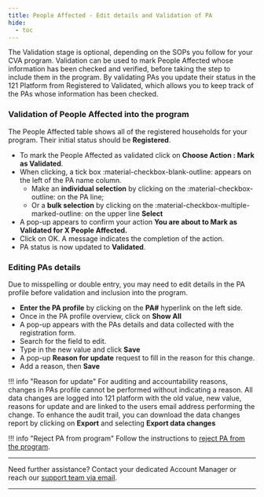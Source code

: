 ```yaml
---
title: People Affected - Edit details and Validation of PA
hide:
  - toc
---
```


The Validation stage is optional, depending on the SOPs you follow for your CVA program. Validation can be used to mark People Affected whose information has been checked and verified, before taking the step to include them in the program. By validating PAs you update their status in the 121 Platform from Registered to Validated, which allows you to keep track of the PAs whose information has been checked.

### Validation of People Affected into the program

The People Affected table shows all of the registered households for your program. Their initial status should be **Registered**.

- To mark the People Affected as validated click on **Choose Action : Mark as Validated**.
- When clicking, a tick box :material-checkbox-blank-outline: appears on the left of the PA name column.
  - Make an **individual selection** by clicking on the :material-checkbox-outline: on the PA line;
  - Or a **bulk selection** by clicking on the :material-checkbox-multiple-marked-outline: on the upper line **Select**
- A pop-up appears to confirm your action **You are about to Mark as Validated for X People Affected.**
- Click on OK. A message indicates the completion of the action.
- PA status is now updated to **Validated**.

### Editing PAs details

Due to misspelling or double entry, you may need to edit details in the PA profile before validation and inclusion into the program.

- **Enter the PA profile** by clicking on the **PA#** hyperlink on the left side.
- Once in the PA profile overview, click on **Show All**
- A pop-up appears with the PAs details and data collected with the registration form.
- Search for the field to edit.
- Type in the new value and click **Save**
- A pop-up **Reason for update** request to fill in the reason for this change.
- Add a reason, then **Save**

!!! info "Reason for update"
  For auditing and accountability reasons, changes in PAs profile cannot be performed without indicating a reason. All data changes are logged into 121 platform with the old value, new value, reasons for update and are linked to the users email address performing the change.
  To enhance the audit trail, you can download the data changes report by clicking on **Export** and selecting **Export data changes**


!!! info "Reject PA from program"
    Follow the instructions to [reject PA from the program](./registration-reject-pa.md).

___
Need further assistance? Contact your dedicated Account Manager or reach our [support team via email](mailto:support@121.global).
___
